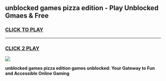 
## unblocked games pizza edition - Play Unblocked Gmaes & Free
<h3>
<a href="https://news.freeplayer.one?title=unblocked_games_pizza_edition&ref=16F">CLICK TO PLAY</a></h3>
<hr>

<h3>
<a href="https://news.freeplayer.one?title=unblocked_games_pizza_edition&ref=16F">CLICK 2 PLAY</a>
  
</h3>

<a href="https://news.freeplayer.one?title=unblocked_games_pizza_edition&ref=16F/"><img src="https://clearcache.store/games.png"></a>


**unblocked games pizza edition games unblocked: Your Gateway to Fun and Accessible Online Gaming**
